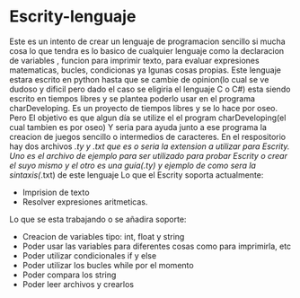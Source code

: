 # Escrity-lenguaje
Este es un intento de crear un lenguaje de programacion sencillo si mucha cosa lo que tendra es  lo basico de cualquier lenguaje como la declaracion de variables , funcion para imprimir texto, para evaluar expresiones matematicas, bucles, condicionas ya lgunas cosas propias. Este lenguaje estara escrito en python hasta que se cambie de opinion(lo cual se ve dudoso y dificil pero dado el caso se eligiria el lenguaje C o C#) esta siendo escrito en tiempos libres y se plantea poderlo usar en el programa charDeveloping. Es un proyecto de tiempos libres y se lo hace por oseo. Pero 
El objetivo es que algun día se utilize el el program charDeveloping(el cual tambien es por oseo)
Y seria para ayuda junto a ese programa la creacion de juegos sencillo o intermedios de caracteres.
En el respositorio hay dos archivos *.ty y *.txt que es o seria la extension a utilizar para Escrity.
Uno es el archivo de ejemplo para ser utilizado para probar Escrity o crear el suyo mismo y
el otro es una guía(*.ty) y ejemplo de como sera la sintaxis(*.txt) de este lenguaje
Lo que el Escrity soporta actualmente:
* Imprision de texto
* Resolver expresiones aritmeticas.            

Lo que se esta trabajando o se añadira soporte:
* Creacion de variables tipo: int, float y string
* Poder usar las variables para diferentes cosas como para imprimirla, etc
* Poder utilizar condicionales if y else
* Poder utilizar los bucles while por el momento
* Poder compara los string
* Poder leer archivos y crearlos

